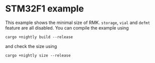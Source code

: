 # STM32F1 example

This example shows the minimal size of RMK. `storage`, `vial` and `defmt` feature are all disabled. You can compile the example using 


```
cargo +nightly build --release
```

and check the size using 

```
cargo +nightly size --release
```